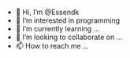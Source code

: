 - 👋 Hi, I’m @Essendk
- 👀 I’m interested in programming
- 🌱 I’m currently learning ...
- 💞️ I’m looking to collaborate on ...
- 📫 How to reach me ...

<!---
Essendk/Essendk is a ✨ special ✨ repository because its `README.md` (this file) appears on your GitHub profile.
You can click the Preview link to take a look at your changes.
--->
